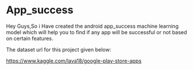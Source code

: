 # App_success
Hey Guys,So i Have created the android app_success
machine learning model which will help you to find if any
app will be successful or not based on certain features.


The dataset url for this project given below:

https://www.kaggle.com/lava18/google-play-store-apps
